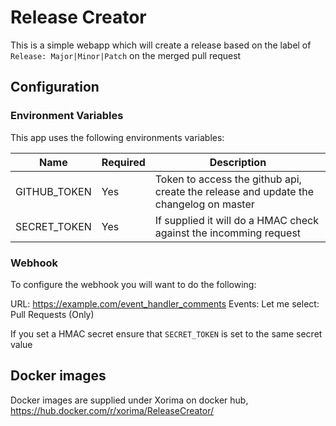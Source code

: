 # Release Creator

This is a simple webapp which will create a release based on the label of `Release: Major|Minor|Patch` on the merged pull request

## Configuration

### Environment Variables

This app uses the following environments variables:

| Name | Required | Description |
| ---| --- | ---|
| GITHUB_TOKEN| Yes| Token to access the github api, create the release and update the changelog on master |
| SECRET_TOKEN | Yes| If supplied it will do a HMAC check against the incomming request |

### Webhook

To configure the webhook you will want to do the following:

URL: <https://example.com/event_handler_comments>
Events:
  Let me select:
    Pull Requests (Only)

If you set a HMAC secret ensure that `SECRET_TOKEN` is set to the same secret value

## Docker images

Docker images are supplied under Xorima on docker hub, <https://hub.docker.com/r/xorima/ReleaseCreator/>
